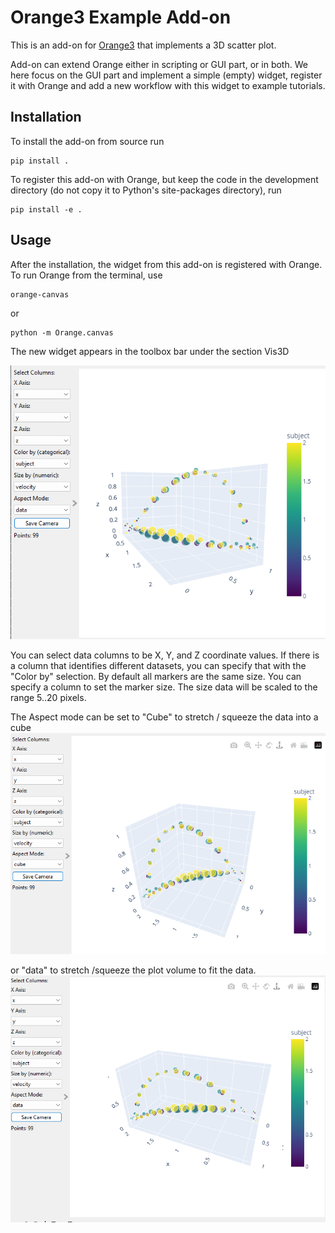 Orange3 Example Add-on
======================

This is an add-on for 
[Orange3](http://orange.biolab.si) that implements a 3D scatter plot.


Add-on can extend Orange either 
in scripting or GUI part, or in both. We here focus on the GUI part and implement a simple (empty) widget,
register it with Orange and add a new workflow with this widget to example tutorials.

Installation
------------

To install the add-on from source run

    pip install .

To register this add-on with Orange, but keep the code in the development directory (do not copy it to 
Python's site-packages directory), run

    pip install -e .

<!--
Documentation / widget help can be built by running

    make html htmlhelp

from the doc directory.
-->
Usage
-----

After the installation, the widget from this add-on is registered with Orange. To run Orange from the terminal,
use

    orange-canvas

or

    python -m Orange.canvas

The new widget appears in the toolbox bar under the section Vis3D

![screenshot](screenshot.png)

You can select data columns to be X, Y, and Z coordinate values.  If there is a column that identifies different datasets, you can specify that with the "Color by" selection.  By default all markers are the same size.  You can specify a column to set the marker size.  The size data will be scaled to the range 5..20 pixels.

The Aspect mode can be set to "Cube" to stretch / squeeze the data into a cube
![cube aspect](AspectCube.png)

or "data" to stretch /squeeze the plot volume to fit the data.
![cube aspect](AspectData.png)
